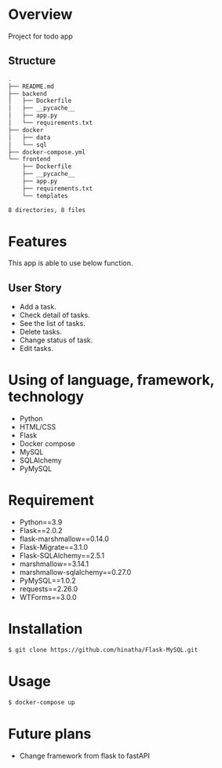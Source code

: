 # Overview
Project for todo app

## Structure

```bash
.
├── README.md
├── backend
│   ├── Dockerfile
│   ├── __pycache__
│   ├── app.py
│   └── requirements.txt
├── docker
│   ├── data
│   └── sql
├── docker-compose.yml
└── frontend
    ├── Dockerfile
    ├── __pycache__
    ├── app.py
    ├── requirements.txt
    └── templates

8 directories, 8 files
```

# Features
This app is able to use below function.

## User Story
- Add a task.
- Check detail of tasks.
- See the list of tasks.
- Delete tasks.
- Change status of task.
- Edit tasks.

# Using of language, framework, technology
- Python
- HTML/CSS
- Flask
- Docker compose
- MySQL
- SQLAlchemy
- PyMySQL
  
# Requirement
- Python==3.9
- Flask==2.0.2
- flask-marshmallow==0.14.0
- Flask-Migrate==3.1.0
- Flask-SQLAlchemy==2.5.1
- marshmallow==3.14.1
- marshmallow-sqlalchemy==0.27.0
- PyMySQL==1.0.2
- requests==2.26.0
- WTForms==3.0.0
 
# Installation
 
```bash
$ git clone https://github.com/hinatha/Flask-MySQL.git
```
 
# Usage
 
```bash
$ docker-compose up
```
 
# Future plans
- Change framework from flask to fastAPI
